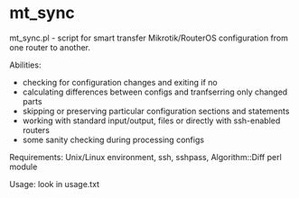 # mt_sync
mt_sync.pl - script for smart transfer Mikrotik/RouterOS configuration from one router to another.

Abilities:
- checking for configuration changes and exiting if no
- calculating differences between configs and tranfserring only changed parts
- skipping or preserving particular configuration sections and statements
- working with standard input/output, files or directly with ssh-enabled routers
- some sanity checking during processing configs

Requirements:
Unix/Linux environment, ssh, sshpass, Algorithm::Diff perl module

Usage:
look in usage.txt
